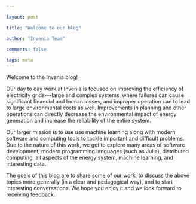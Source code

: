 ```yaml
---

layout: post

title: "Welcome to our blog"

author: "Invenia Team"

comments: false

tags: meta
---
```


Welcome to the Invenia blog!

Our day to day work at Invenia is focused on improving the efficiency of electricity grids---large and complex systems, where failures can cause significant financial and human losses, and improper operation can to lead to large environmental costs as well. Improvements in planning and other operations can directly decrease the environmental impact of energy generation and increase the reliability of the entire system.

Our larger mission is to use use machine learning along with modern software and computing tools to tackle important and difficult problems. Due to the nature of this work, we get to explore many areas of software development, modern programming languages (such as Julia), distributed computing, all aspects of the energy system, machine learning, and interesting data.

The goals of this blog are to share some of our work, to discuss the above topics more generally (in a clear and pedagogical way), and to start interesting conversations. We hope you enjoy it and we look forward to receiving feedback.

